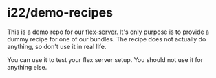 # i22/demo-recipes

This is a demo repo for our [flex-server](https://github.com/i22-digitalagentur/symfony-flex-server). 
It's only purpose is to provide a dummy recipe for one of our bundles. The recipe does not actually do anything, so don't use it in real life.

You can use it to test your flex server setup. You should not use it for anything else.
